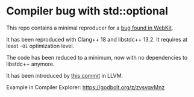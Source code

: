 # Compiler bug with std::optional

This repo contains a minimal reproducer for a [bug found in WebKit](https://bugs.webkit.org/show_bug.cgi?id=276224).

It has been reproduced with Clang++ 18 and libstdc++ 13.2. It requires at least `-O1` optimization level.

The code has been reduced to a minimum, now with no dependencies to libstdc++ anymore.

It has been introduced by [this commit](https://github.com/llvm/llvm-project/commit/060de415af335fdd82910f409e2be3b8457eaa43) in LLVM.

Example in Compiler Explorer: https://godbolt.org/z/zvsvqvMnz


